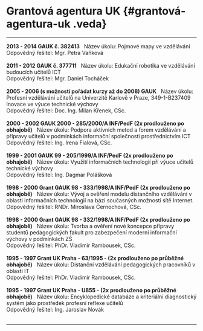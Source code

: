 # Grantová agentura UK {#grantová-agentura-uk .veda}

  ---------------------------------------------------------------------------------- ---------------------------------------------------------------------------------------------------------------------------------- ---
  **2013 - 2014 GAUK č. 382413**                                                                                                                                                                                         
  Název úkolu:                                                                       Pojmové mapy ve vzdělávání                                                                                                         
  Odpovědný řešitel:                                                                 Mgr. Petra Vaňková                                                                                                                 
                                                                                                                                                                                                                        
  **2011 - 2012 GAUK č. 377711**                                                                                                                                                                                         
  Název úkolu:                                                                       Edukační robotika ve vzdělávání budoucích učitelů ICT                                                                              
  Odpovědný řešitel:                                                                 Mgr. Daniel Tocháček                                                                                                               
                                                                                                                                                                                                                        
  **2005 - 2006 (s možností pořádat kurzy až do 2008) GAUK**                                                                                                                                                             
  Název úkolu:                                                                       Profesní vzdělávání učitelů na Univerzitě Karlově v Praze, 349-1-B237409 Inovace ve výuce technické výchovy                        
  Odpovědný řešitel:                                                                 Doc. Ing. Milan Křenek, CSc.                                                                                                       
                                                                                                                                                                                                                        
  **2000 - 2002 GAUK 2000 - 285/2000/A INF/PedF (2x prodlouženo po obhajobě)**                                                                                                                                           
  Název úkolu:                                                                       Podpora aktivních metod a forem vzdělávání a přípravy učitelů v podmínkách informační společnosti prostřednictvím ICT              
  Odpovědný řešitel:                                                                 Ing. Irena Fialová, CSc.                                                                                                           
                                                                                                                                                                                                                        
  **1999 - 2001 GAUK 99 - 205/1999/A INF/PedF (2x prodlouženo po obhajobě)**                                                                                                                                             
  Název úkolu:                                                                       Využití informačních technologií při výuce učitelů technické výchovy                                                               
  Odpovědný řešitel:                                                                 Ing. Dagmar Polášková                                                                                                              
                                                                                                                                                                                                                        
  **1998 - 2000 Grant GAUK 98 - 333/1998/A INF/PedF (2x prodlouženo po obhajobě)**                                                                                                                                       
  Název úkolu:                                                                       Vývoj a ověření modelu distančního vzdělávání v oblasti informačních technologií na bázi současných možností sítě Internet.        
  Odpovědný řešitel:                                                                 RNDr. Miroslava Černochová, CSc.                                                                                                   
                                                                                                                                                                                                                        
  **1998 - 2000 Grant GAUK 98 - 332/1998/A INF/PedF (2x prodlouženo po obhajobě)**                                                                                                                                       
  Název úkolu:                                                                       Tvorba a ověření nové koncepce přípravy studentů pedagogických fakult pro zabezpečení moderní informační výchovy v podmínkách ZŠ   
  Odpovědný řešitel:                                                                 PhDr. Vladimír Rambousek, CSc.                                                                                                     
                                                                                                                                                                                                                        
  **1995 - 1997 Grant UK Praha - 63/1995 - (2x prodlouženo po průběžné obhajobě)**                                                                                                                                       
  Název úkolu:                                                                       Distanční vzdělávání pedagogických pracovníků v oblasti IT                                                                         
  Odpovědný řešitel:                                                                 PhDr. Vladimír Rambousek, CSc.                                                                                                     
                                                                                                                                                                                                                        
  **1995 - 1997 Grant UK Praha - U855 - (2x prodlouženo po průběžné obhajobě)**                                                                                                                                          
  Název úkolu:                                                                       Encyklopedické databáze a kriteriální diagnostický systém jako prostředek profesní reflexe učitelů                                 
  Odpovědný řešitel:                                                                 Ing. Jaroslav Novák                                                                                                                
                                                                                                                                                                                                                        
  ---------------------------------------------------------------------------------- ---------------------------------------------------------------------------------------------------------------------------------- ---
